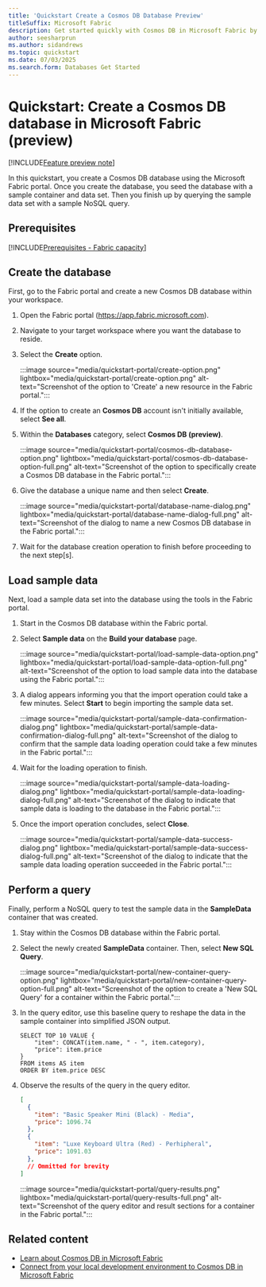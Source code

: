 ```yaml
---
title: 'Quickstart Create a Cosmos DB Database Preview'
titleSuffix: Microsoft Fabric
description: Get started quickly with Cosmos DB in Microsoft Fabric by creating a new instance in the Microsoft Fabric portal.
author: seesharprun
ms.author: sidandrews
ms.topic: quickstart
ms.date: 07/03/2025
ms.search.form: Databases Get Started
---
```


# Quickstart: Create a Cosmos DB database in Microsoft Fabric (preview)

[!INCLUDE[Feature preview note](../../includes/feature-preview-note.md)]

In this quickstart, you create a Cosmos DB database using the Microsoft Fabric portal. Once you create the database, you seed the database with a sample container and data set. Then you finish up by querying the sample data set with a sample NoSQL query.

## Prerequisites

[!INCLUDE[Prerequisites - Fabric capacity](includes/prerequisite-fabric-capacity.md)]

## Create the database

First, go to the Fabric portal and create a new Cosmos DB database within your workspace.

1. Open the Fabric portal (<https://app.fabric.microsoft.com>).

1. Navigate to your target workspace where you want the database to reside.

1. Select the **Create** option.

    :::image source="media/quickstart-portal/create-option.png" lightbox="media/quickstart-portal/create-option.png" alt-text="Screenshot of the option to 'Create' a new resource in the Fabric portal.":::

1. If the option to create an **Cosmos DB** account isn't initially available, select **See all**.

1. Within the **Databases** category, select **Cosmos DB (preview)**.

    :::image source="media/quickstart-portal/cosmos-db-database-option.png" lightbox="media/quickstart-portal/cosmos-db-database-option-full.png" alt-text="Screenshot of the option to specifically create a Cosmos DB database in the Fabric portal.":::

1. Give the database a unique name and then select **Create**.

    :::image source="media/quickstart-portal/database-name-dialog.png" lightbox="media/quickstart-portal/database-name-dialog-full.png" alt-text="Screenshot of the dialog to name a new Cosmos DB database in the Fabric portal.":::

1. Wait for the database creation operation to finish before proceeding to the next step\[s\].

## Load sample data

Next, load a sample data set into the database using the tools in the Fabric portal.

1. Start in the Cosmos DB database within the Fabric portal.

1. Select **Sample data** on the **Build your database** page.

    :::image source="media/quickstart-portal/load-sample-data-option.png" lightbox="media/quickstart-portal/load-sample-data-option-full.png" alt-text="Screenshot of the option to load sample data into the database using the Fabric portal.":::

1. A dialog appears informing you that the import operation could take a few minutes. Select **Start** to begin importing the sample data set.

    :::image source="media/quickstart-portal/sample-data-confirmation-dialog.png" lightbox="media/quickstart-portal/sample-data-confirmation-dialog-full.png" alt-text="Screenshot of the dialog to confirm that the sample data loading operation could take a few minutes in the Fabric portal.":::

1. Wait for the loading operation to finish.

    :::image source="media/quickstart-portal/sample-data-loading-dialog.png" lightbox="media/quickstart-portal/sample-data-loading-dialog-full.png" alt-text="Screenshot of the dialog to indicate that sample data is loading to the database in the Fabric portal.":::

1. Once the import operation concludes, select **Close**.

    :::image source="media/quickstart-portal/sample-data-success-dialog.png" lightbox="media/quickstart-portal/sample-data-success-dialog-full.png" alt-text="Screenshot of the dialog to indicate that the sample data loading operation succeeded in the Fabric portal.":::

## Perform a query

Finally, perform a NoSQL query to test the sample data in the **SampleData** container that was created.

1. Stay within the Cosmos DB database within the Fabric portal.

1. Select the newly created **SampleData** container. Then, select **New SQL Query**.

    :::image source="media/quickstart-portal/new-container-query-option.png" lightbox="media/quickstart-portal/new-container-query-option-full.png" alt-text="Screenshot of the option to create a 'New SQL Query' for a container within the Fabric portal.":::

1. In the query editor, use this baseline query to reshape the data in the sample container into simplified JSON output.

    ```nosql
    SELECT TOP 10 VALUE {
        "item": CONCAT(item.name, " - ", item.category),
        "price": item.price
    }
    FROM items AS item
    ORDER BY item.price DESC
    ```

1. Observe the results of the query in the query editor.

    ```json
    [
      {
        "item": "Basic Speaker Mini (Black) - Media",
        "price": 1096.74
      },
      {
        "item": "Luxe Keyboard Ultra (Red) - Perhipheral",
        "price": 1091.03
      },
      // Ommitted for brevity
    ]
    ```    

    :::image source="media/quickstart-portal/query-results.png" lightbox="media/quickstart-portal/query-results-full.png" alt-text="Screenshot of the query editor and result sections for a container in the Fabric portal.":::

## Related content

- [Learn about Cosmos DB in Microsoft Fabric](overview.md)
- [Connect from your local development environment to Cosmos DB in Microsoft Fabric](how-to-connect-development.md)
